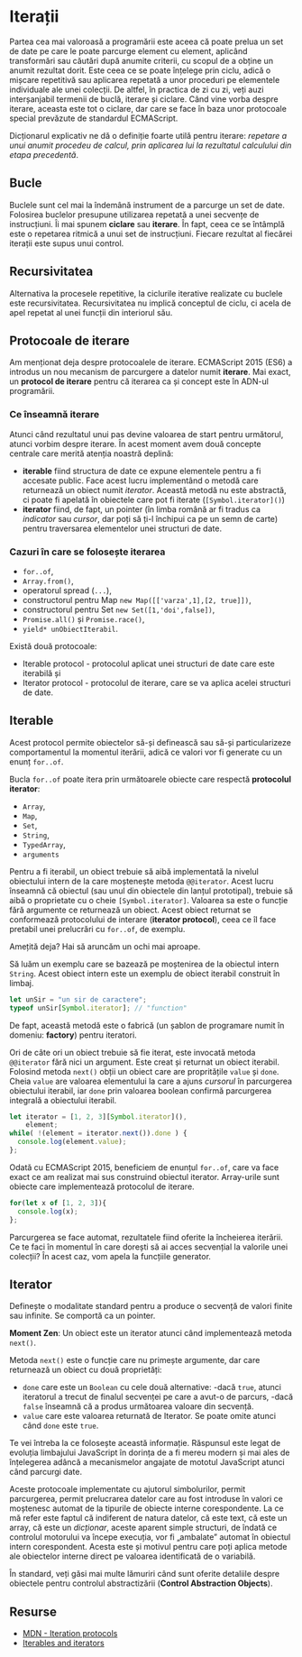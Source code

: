 # Iterații

Partea cea mai valoroasă a programării este aceea că poate prelua un set de date pe care le poate parcurge element cu element, aplicând transformări sau căutări după anumite criterii, cu scopul de a obține un anumit rezultat dorit. Este ceea ce se poate înțelege prin ciclu, adică o mișcare repetitivă sau aplicarea repetată a unor proceduri pe elementele individuale ale unei colecții. De altfel, în practica de zi cu zi, veți auzi interșanjabil termenii de buclă, iterare și ciclare. Când vine vorba despre iterare, aceasta este tot o ciclare, dar care se face în baza unor protocoale special prevăzute de standardul ECMAScript.

Dicționarul explicativ ne dă o definiție foarte utilă pentru iterare: *repetare a unui anumit procedeu de calcul, prin aplicarea lui la rezultatul calculului din etapa precedentă*.

## Bucle

Buclele sunt cel mai la îndemână instrument de a parcurge un set de date.
Folosirea buclelor presupune utilizarea repetată a unei secvențe de instrucțiuni. Îi mai spunem **ciclare** sau **iterare**. În fapt, ceea ce se întâmplă este o repetarea ritmică a unui set de instrucțiuni. Fiecare rezultat al fiecărei iterații este supus unui control.

## Recursivitatea

Alternativa la procesele repetitive, la ciclurile iterative realizate cu buclele este recursivitatea. Recursivitatea nu implică conceptul de ciclu, ci acela de apel repetat al unei funcții din interiorul său.

## Protocoale de iterare

Am menționat deja despre protocoalele de iterare. ECMAScript 2015 (ES6) a introdus un nou mecanism de parcurgere a datelor numit **iterare**. Mai exact, un **protocol de iterare** pentru că iterarea ca și concept este în ADN-ul programării.

### Ce înseamnă iterare

Atunci când rezultatul unui pas devine valoarea de start pentru următorul, atunci vorbim despre iterare. În acest moment avem două concepte centrale care merită atenția noastră deplină:

-   **iterable** fiind structura de date ce expune elementele pentru a fi accesate public. Face acest lucru implementând o metodă care returnează un obiect numit *iterator*. Această metodă nu este abstractă, ci poate fi apelată în obiectele care pot fi iterate (`[Symbol.iterator]()`)
-   **iterator** fiind, de fapt, un pointer (în limba română ar fi tradus ca *indicator* sau *cursor*, dar poți să ți-l închipui ca pe un semn de carte) pentru traversarea elementelor unei structuri de date.

### Cazuri în care se folosește iterarea

-   `for..of`,
-   `Array.from()`,
-   operatorul spread (`...`),
-   constructorul pentru Map `new Map([['varza',1],[2, true]])`,
-   constructorul pentru Set `new Set([1,'doi',false])`,
-   `Promise.all()` și `Promise.race()`,
-   `yield* unObiectIterabil`.

Există două protocoale:

-   Iterable protocol - protocolul aplicat unei structuri de date care este iterabilă și
-   Iterator protocol - protocolul de iterare, care se va aplica acelei structuri de date.

## Iterable

Acest protocol permite obiectelor să-și definească sau să-și particularizeze comportamentul la momentul iterării, adică ce valori vor fi generate cu un enunț `for..of`.

Bucla `for..of` poate itera prin următoarele obiecte care respectă **protocolul iterator**:

-   `Array`,
-   `Map`,
-   `Set`,
-   `String`,
-   `TypedArray`,
-   `arguments`

Pentru a fi iterabil, un obiect trebuie să aibă implementată la nivelul obiectului intern de la care moștenește metoda `@@iterator`. Acest lucru înseamnă că obiectul (sau unul din obiectele din lanțul prototipal), trebuie să aibă o proprietate cu o cheie `[Symbol.iterator]`. Valoarea sa este o funcție fără argumente ce returnează un obiect. Acest obiect returnat se conformează protocolului de interare (**iterator protocol**), ceea ce îl face pretabil unei prelucrări cu `for..of`, de exemplu.

Amețită deja? Hai să aruncăm un ochi mai aproape.

Să luăm un exemplu care se bazează pe moștenirea de la obiectul intern `String`. Acest obiect intern este un exemplu de obiect iterabil construit în limbaj.

```javascript
let unSir = "un sir de caractere";
typeof unSir[Symbol.iterator]; // "function"
```

De fapt, această metodă este o fabrică (un șablon de programare numit în domeniu: **factory**) pentru iteratori.

Ori de câte ori un obiect trebuie să fie iterat, este invocată metoda `@@iterator` fără nici un argument. Este creat și returnat un obiect iterabil. Folosind metoda `next()` obții un obiect care are propritățile `value` și `done`. Cheia `value` are valoarea elementului la care a ajuns *cursorul* în parcurgerea obiectului iterabil, iar `done` prin valoarea boolean confirmă parcurgerea integrală a obiectului iterabil.

```javascript
let iterator = [1, 2, 3][Symbol.iterator](),
    element;
while( !(element = iterator.next()).done ) {
  console.log(element.value);
};
```

Odată cu ECMAScript 2015, beneficiem de enunțul `for..of`, care va face exact ce am realizat mai sus construind obiectul iterator. Array-urile sunt obiecte care implementează protocolul de iterare.

```javascript
for(let x of [1, 2, 3]){
  console.log(x);
};
```

Parcurgerea se face automat, rezultatele fiind oferite la încheierea iterării. Ce te faci în momentul în care dorești să ai acces secvențial la valorile unei colecții? În acest caz, vom apela la funcțiile generator.

## Iterator

Definește o modalitate standard pentru a produce o secvență de valori finite sau infinite. Se comportă ca un pointer.

**Moment Zen**: Un obiect este un iterator atunci când implementează metoda `next()`.

Metoda `next()` este o funcție care nu primește argumente, dar care returnează un obiect cu două proprietăți:

-   `done` care este un `Boolean` cu cele două alternative:
  -dacă `true`, atunci iteratorul a trecut de finalul secvenței pe care a avut-o de parcurs,
  -dacă `false` înseamnă că a produs următoarea valoare din secvență.
-   `value` care este valoarea returnată de Iterator. Se poate omite atunci când `done` este `true`.

Te vei întreba la ce folosește această informație. Răspunsul este legat de evoluția limbajului JavaScript în dorința de a fi mereu modern și mai ales de înțelegerea adâncă a mecanismelor angajate de mototul JavaScript atunci când parcurgi date.

Aceste protocoale implementate cu ajutorul simbolurilor, permit parcurgerea, permit prelucrarea datelor care au fost introduse în valori ce moștenesc automat de la tipurile de obiecte interne corespondente. La ce mă refer este faptul că indiferent de natura datelor, că este text, că este un array, că este un *dicționar*, aceste aparent simple structuri, de îndată ce controlul motorului va începe execuția, vor fi „ambalate” automat în obiectul intern corespondent. Acesta este și motivul pentru care poți aplica metode ale obiectelor interne direct pe valoarea identificată de o variabilă.

În standard, veți găsi mai multe lămuriri când sunt oferite detaliile despre obiectele pentru controlul abstractizării (**Control Abstraction Objects**).

## Resurse

-   [MDN - Iteration protocols](https://developer.mozilla.org/en-US/docs/Web/JavaScript/Reference/Iteration_protocols)
-   [Iterables and iterators](http://exploringjs.com/es6/ch_iteration.html)
